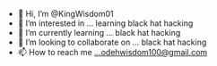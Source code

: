 - 👋 Hi, I’m @KingWisdom01
- 👀 I’m interested in ... learning black hat hacking 
- 🌱 I’m currently learning ... black hat hacking 
- 💞️ I’m looking to collaborate on ... black hat hacking 
- 📫 How to reach me ...odehwisdom100@gmail.com

<!---
KingWisdom01/KingWisdom01 is a ✨ special ✨ repository because its `README.md` (this file) appears on your GitHub profile.
You can click the Preview link to take a look at your changes.
--->
